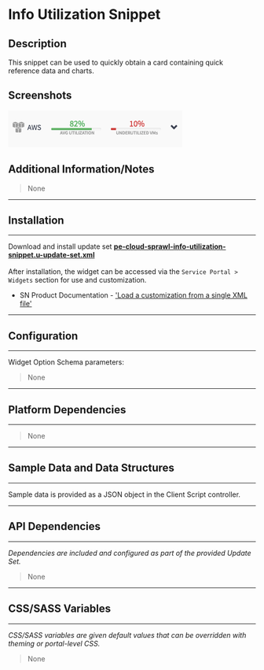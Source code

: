 # Info Utilization Snippet

## Description

This snippet can be used to quickly obtain a card containing quick reference data and charts.

## Screenshots
![](../images/pe-cloud-sprawl-info-utilization-snippet.png)

## Additional Information/Notes
> None
---
## Installation
---
Download and install update set **[pe-cloud-sprawl-info-utilization-snippet.u-update-set.xml](https://github.com/platform-experience/serviceportal-widget-library/blob/master/pe-cloud-sprawl-info-utilization-snippet/pe-cloud-sprawl-info-utilization-snippet.u-update-set.xml)** <br/><br/>
After installation, the widget can be accessed via the `Service Portal > Widgets` section for use and customization.<br/>
* SN Product Documentation - ['Load a customization from a single XML file'](https://docs.servicenow.com/bundle/kingston-application-development/page/build/system-update-sets/task/t_SaveAnUpdateSetAsAnXMLFile.html)

---
## Configuration
---
Widget Option Schema parameters:
> None
---
## Platform Dependencies
---
> None
---
## Sample Data and Data Structures
---
Sample data is provided as a JSON object in the Client Script controller.

---
## API Dependencies
---
<i>Dependencies are included and configured as part of the provided Update Set.</i>
> None
---
## CSS/SASS Variables
---
_CSS/SASS variables are given default values that can be overridden with theming or portal-level CSS._
> None